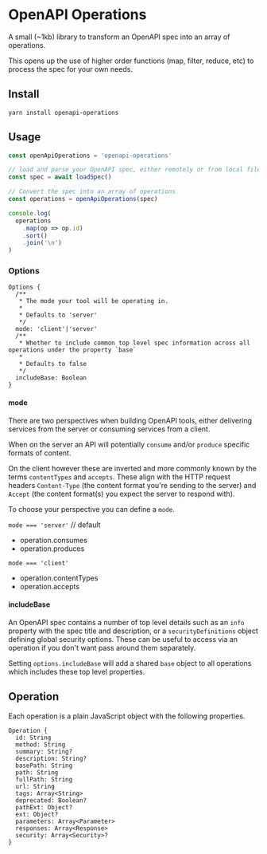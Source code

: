 # OpenAPI Operations

A small (~1kb) library to transform an OpenAPI spec into an array of operations.

This opens up the use of higher order functions (map, filter, reduce, etc)
to process the spec for your own needs.

## Install

```
yarn install openapi-operations
```

## Usage

```JavaScript
const openApiOperations = 'openapi-operations'

// load and parse your OpenAPI spec, either remotely or from local file system in Node
const spec = await loadSpec()

// Convert the spec into an array of operations
const operations = openApiOperations(spec)

console.log(
  operations
    .map(op => op.id)
    .sort()
    .join('\n')
)
```


### Options

```
Options {
  /**
   * The mode your tool will be operating in.
   *
   * Defaults to 'server'
   */
  mode: 'client'|'server'
  /**
   * Whether to include common top level spec information across all operations under the property `base`
   *
   * Defaults to false
   */
  includeBase: Boolean
}
```

#### mode

There are two perspectives when building OpenAPI tools, either
delivering services from the server or consuming services from a client.

When on the server an API will potentially `consume` and/or `produce`
specific formats of content.

On the client however these are inverted and more commonly known by the
terms `contentTypes` and `accepts`. These align with the HTTP request headers 
`Content-Type` (the content format you're sending to the server) and `Accept` 
(the content format(s) you expect the server to respond with).

To choose your perspective you can define a `mode`.

`mode === 'server'` // default

- operation.consumes
- operation.produces

`mode === 'client'`

- operation.contentTypes
- operation.accepts

#### includeBase

An OpenAPI spec contains a number of top level details such as an
`info` property with the spec title and description, or a
`securityDefinitions` object defining global security options. These
can be useful to access via an operation if you don't want pass around
them separately.

Setting `options.includeBase` will add a shared `base` object to all
operations which includes these top level properties.

## Operation

Each operation is a plain JavaScript object with the following properties.

```
Operation {
  id: String
  method: String
  summary: String?
  description: String?
  basePath: String
  path: String
  fullPath: String
  url: String
  tags: Array<String>
  deprecated: Boolean?
  pathExt: Object?
  ext: Object?
  parameters: Array<Parameter>
  responses: Array<Response>
  security: Array<Security>?
}

```